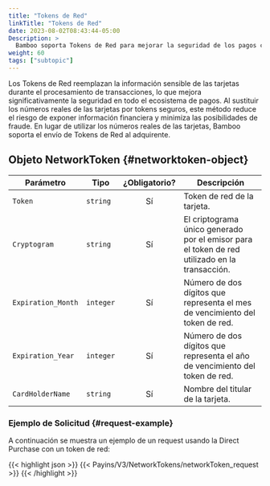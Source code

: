 ```yaml
---
title: "Tokens de Red"
linkTitle: "Tokens de Red"
date: 2023-08-02T08:43:44-05:00
Description: >
  Bamboo soporta Tokens de Red para mejorar la seguridad de los pagos con tarjetas. Esta tecnología reemplaza la información sensible de las tarjetas por tokens seguros, reduciendo significativamente el riesgo de filtraciones de datos sensibles en el ecosistema de pagos.
weight: 60
tags: ["subtopic"]
---
```

Los Tokens de Red reemplazan la información sensible de las tarjetas durante el procesamiento de transacciones, lo que mejora significativamente la seguridad en todo el ecosistema de pagos. Al sustituir los números reales de las tarjetas por tokens seguros, este método reduce el riesgo de exponer información financiera y minimiza las posibilidades de fraude. En lugar de utilizar los números reales de las tarjetas, Bamboo soporta el envío de Tokens de Red al adquirente. 

## Objeto NetworkToken {#networktoken-object}

| Parámetro | Tipo | ¿Obligatorio? | Descripción |
|-----------|------|:-------------:|-------------|
| `Token` | `string` | Sí | Token de red de la tarjeta. |
| `Cryptogram` | `string` | Sí | El criptograma único generado por el emisor para el token de red utilizado en la transacción. |
| `Expiration_Month` | `integer` | Sí | Número de dos dígitos que representa el mes de vencimiento del token de red. |
| `Expiration_Year` | `integer` | Sí | Número de dos dígitos que representa el año de vencimiento del token de red. |
| `CardHolderName` | `string` | Sí | Nombre del titular de la tarjeta. |

### Ejemplo de Solicitud {#request-example}
A continuación se muestra un ejemplo de un request usando la Direct Purchase con un token de red:

{{< highlight json >}}
{{< Payins/V3/NetworkTokens/networkToken_request >}}
{{< /highlight >}}
